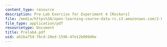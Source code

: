```yaml
---
content_type: resource
description: Pre-Lab Exercise for Experiment 4 [Rockers]
file: /media/https%3A/open-learning-course-data-rc.s3.amazonaws.com/2-004-modeling-dynamics-and-control-ii-spring-2003/ab1ba75d76cd20ed15964fe12b009d6e_Prelab4.pdf
file_type: application/pdf
resourcetype: Document
title: Prelab4.pdf
uid: ab1ba75d-76cd-20ed-1596-4fe12b009d6e
---
```

